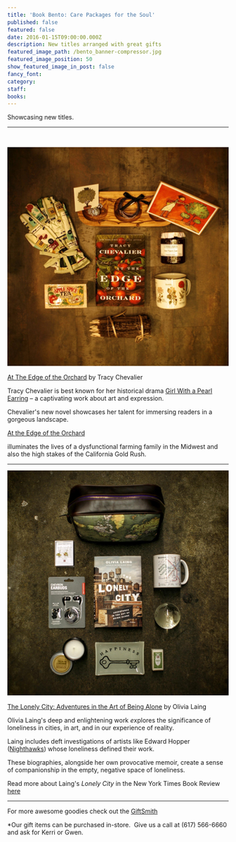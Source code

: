```yaml
---
title: 'Book Bento: Care Packages for the Soul'
published: false
featured: false
date: 2016-01-15T09:00:00.000Z
description: New titles arranged with great gifts
featured_image_path: /bento_banner-compressor.jpg
featured_image_position: 50
show_featured_image_in_post: false
fancy_font:
category:
staff:
books:
---
```



Showcasing new titles.

---

&nbsp;

![](/uploads/versions/bento_1-compressor---x----2048-2025x---.jpg)

[At The Edge of the Orchard](http://www.brooklinebooksmith-shop.com/book/9780525953005) by Tracy Chevalier &nbsp;

Tracy Chevalier is best known for her historical drama [<u>Girl With a Pearl Earring</u>](http://www.tchevalier.com/15-gwape/94-girl-with-a-pearl-earring) – a captivating work about art and expression.

Chevalier's new novel showcases her talent for immersing readers in a gorgeous landscape.&nbsp;

<u>At the Edge of the Orchard</u>

illuminates the lives of a dysfunctional farming family in the Midwest and also the high stakes of the California Gold Rush.

---

![](/uploads/versions/bento_2-compressor---x----2016-2048x---.jpg)

[The Lonely City: Adventures in the Art of Being Alone](http://www.brooklinebooksmith-shop.com/book/9781250039576) by Olivia Laing &nbsp;

Olivia Laing's deep and enlightening work *e*xplores the significance of loneliness in cities, in art, and in our experience of reality.&nbsp;

Laing includes deft investigations of artists like Edward Hopper ([Nighthawks](https://upload.wikimedia.org/wikipedia/commons/thumb/a/a8/Nighthawks_by_Edward_Hopper_1942.jpg/1280px-Nighthawks_by_Edward_Hopper_1942.jpg)) whose loneliness defined their work.&nbsp;

These biographies, alongside her own provocative memoir, create a sense of companionship in the empty, negative space of loneliness. &nbsp;

Read more about Laing's *Lonely City* in the New York Times Book Review [here](http://www.nytimes.com/2016/03/20/books/review/the-lonely-city-by-olivia-laing.html?rref=collection/sectioncollection/book-review&amp;action=click&amp;contentCollection=review&amp;region=rank&amp;module=package&amp;version=highlights&amp;contentPlacement=6&amp;pgtype=sectionfront&amp;_r=0)

---

For more awesome goodies check out the [GiftSmith](http://www.brooklinebooksmith.com/giftsmith/)

\*Our gift items can be purchased in-store.&nbsp; Give us a call at (617) 566-6660 and ask for Kerri or Gwen.